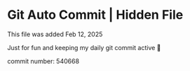 # Git Auto Commit | Hidden File

This file was added Feb 12, 2025

Just for fun and keeping my daily git commit active 🤪

commit number: 540668
